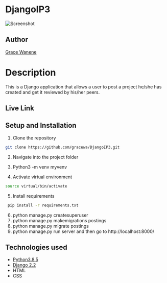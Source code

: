 # DjangoIP3

![Screenshot](https://ibb.co/C9RWynC)


## Author  
  
[Grace Wanene](https://github.com/gracewa)  

# Description  
This is a Django application that allows a user to post a project he/she has created and get it reviewed by his/her peers.

##  Live Link  


## Setup and Installation  
1. Clone the repository

```bash
git clone https://github.com/gracewa/DjangoIP3.git
```
2. Navigate into the project folder

3. Python3 -m venv myvenv
4. Activate virtual environment

```bash
source virtual/bin/activate 
```
5. Install requirements 
```bash 
 pip install -r requirements.txt 
```
6. python manage.py createsuperuser 
7. python manage.py makemigrations postings
8. python manage.py migrate postings
9. python manage.py run server and then go to http://localhost:8000/

## Technologies used 
    
* [Python3.8.5](https://www.python.org/)  
* [Django 2.2](https://www.djangoproject.com/download/)  
* HTML
* CSS

